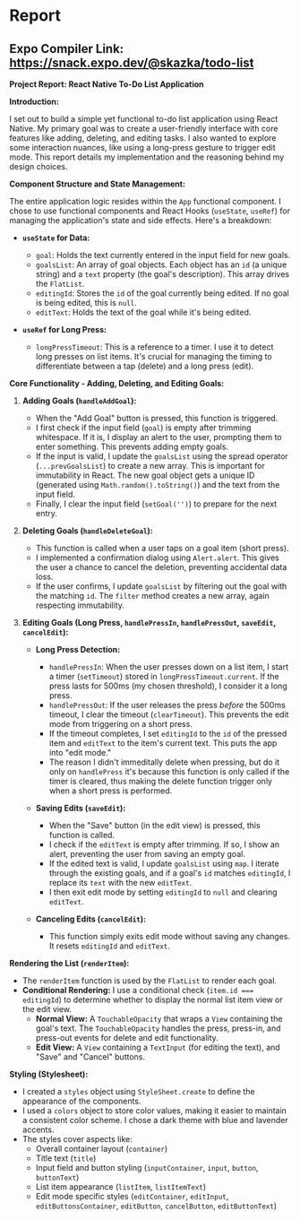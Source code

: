 # Report

## Expo Compiler Link: https://snack.expo.dev/@skazka/todo-list

**Project Report: React Native To-Do List Application**

**Introduction:**

I set out to build a simple yet functional to-do list application using React Native. My primary goal was to create a user-friendly interface with core features like adding, deleting, and editing tasks. I also wanted to explore some interaction nuances, like using a long-press gesture to trigger edit mode. This report details my implementation and the reasoning behind my design choices.

**Component Structure and State Management:**

The entire application logic resides within the `App` functional component. I chose to use functional components and React Hooks (`useState`, `useRef`) for managing the application's state and side effects. Here's a breakdown:

- **`useState` for Data:**

  - `goal`: Holds the text currently entered in the input field for new goals.
  - `goalsList`: An array of goal objects. Each object has an `id` (a unique string) and a `text` property (the goal's description). This array drives the `FlatList`.
  - `editingId`: Stores the `id` of the goal currently being edited. If no goal is being edited, this is `null`.
  - `editText`: Holds the text of the goal while it's being edited.

- **`useRef` for Long Press:**
  - `longPressTimeout`: This is a reference to a timer. I use it to detect long presses on list items. It's crucial for managing the timing to differentiate between a tap (delete) and a long press (edit).

**Core Functionality - Adding, Deleting, and Editing Goals:**

1.  **Adding Goals (`handleAddGoal`):**

    - When the "Add Goal" button is pressed, this function is triggered.
    - I first check if the input field (`goal`) is empty after trimming whitespace. If it is, I display an alert to the user, prompting them to enter something. This prevents adding empty goals.
    - If the input is valid, I update the `goalsList` using the spread operator (`...prevGoalsList`) to create a new array. This is important for immutability in React. The new goal object gets a unique ID (generated using `Math.random().toString()`) and the text from the input field.
    - Finally, I clear the input field (`setGoal('')`) to prepare for the next entry.

2.  **Deleting Goals (`handleDeleteGoal`):**

    - This function is called when a user taps on a goal item (short press).
    - I implemented a confirmation dialog using `Alert.alert`. This gives the user a chance to cancel the deletion, preventing accidental data loss.
    - If the user confirms, I update `goalsList` by filtering out the goal with the matching `id`. The `filter` method creates a new array, again respecting immutability.

3.  **Editing Goals (Long Press, `handlePressIn`, `handlePressOut`, `saveEdit`, `cancelEdit`):**

    - **Long Press Detection:**

      - `handlePressIn`: When the user presses down on a list item, I start a timer (`setTimeout`) stored in `longPressTimeout.current`. If the press lasts for 500ms (my chosen threshold), I consider it a long press.
      - `handlePressOut`: If the user releases the press _before_ the 500ms timeout, I clear the timeout (`clearTimeout`). This prevents the edit mode from triggering on a short press.
      - If the timeout completes, I set `editingId` to the `id` of the pressed item and `editText` to the item's current text. This puts the app into "edit mode."
      - The reason I didn't immeditally delete when pressing, but do it only on `handlePress` it's because this function is only called if the timer is cleared, thus making the delete function trigger only when a short press is performed.

    - **Saving Edits (`saveEdit`):**

      - When the "Save" button (in the edit view) is pressed, this function is called.
      - I check if the `editText` is empty after trimming. If so, I show an alert, preventing the user from saving an empty goal.
      - If the edited text is valid, I update `goalsList` using `map`. I iterate through the existing goals, and if a goal's `id` matches `editingId`, I replace its `text` with the new `editText`.
      - I then exit edit mode by setting `editingId` to `null` and clearing `editText`.

    - **Canceling Edits (`cancelEdit`):**
      - This function simply exits edit mode without saving any changes. It resets `editingId` and `editText`.

**Rendering the List (`renderItem`):**

- The `renderItem` function is used by the `FlatList` to render each goal.
- **Conditional Rendering:** I use a conditional check (`item.id === editingId`) to determine whether to display the normal list item view or the edit view.
  - **Normal View:** A `TouchableOpacity` that wraps a `View` containing the goal's text. The `TouchableOpacity` handles the press, press-in, and press-out events for delete and edit functionality.
  - **Edit View:** A `View` containing a `TextInput` (for editing the text), and "Save" and "Cancel" buttons.

**Styling (Stylesheet):**

- I created a `styles` object using `StyleSheet.create` to define the appearance of the components.
- I used a `colors` object to store color values, making it easier to maintain a consistent color scheme. I chose a dark theme with blue and lavender accents.
- The styles cover aspects like:
  - Overall container layout (`container`)
  - Title text (`title`)
  - Input field and button styling (`inputContainer`, `input`, `button`, `buttonText`)
  - List item appearance (`listItem`, `listItemText`)
  - Edit mode specific styles (`editContainer`, `editInput`, `editButtonsContainer`, `editButton`, `cancelButton`, `editButtonText`)
